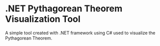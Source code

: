 # .NET Pythagorean Theorem Visualization Tool
A simple tool created with .NET framework using C# used to visualize the Pythagorean Theorem.
